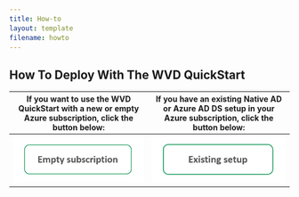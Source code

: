 ```yaml
---
title: How-to
layout: template
filename: howto
---
```


## <b>How To Deploy With The WVD QuickStart</b>

If you want to use the WVD QuickStart with a new or empty Azure subscription, click the button below:|If you have an existing Native AD or Azure AD DS setup in your Azure subscription, click the button below:
:---------------------------------------------------------------------------------------------------:|:---------------------------------------------------------------------------------------------------:
<a href="howtoEmpty"><img src="images/emptyButton.PNG?raw=true"/></a>                                |  <a href="howtoExisting"><img src="images/existingButton.PNG?raw=true"/></a>
